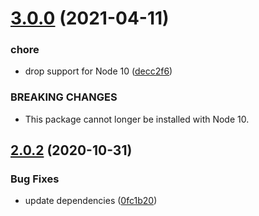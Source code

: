 # [3.0.0](https://github.com/homer0/aurelia-class-enhancements/compare/2.0.2...3.0.0) (2021-04-11)


### chore

* drop support for Node 10 ([decc2f6](https://github.com/homer0/aurelia-class-enhancements/commit/decc2f65e69ce6e0b43044c177af2a8a874d8651))


### BREAKING CHANGES

* This package cannot longer be installed with Node 10.

## [2.0.2](https://github.com/homer0/aurelia-class-enhancements/compare/2.0.1...2.0.2) (2020-10-31)


### Bug Fixes

* update dependencies ([0fc1b20](https://github.com/homer0/aurelia-class-enhancements/commit/0fc1b2064cebd247ceeaabb815b7a23ab48d877a))
